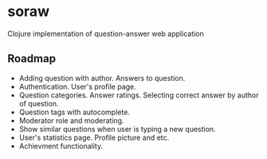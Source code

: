 # soraw
Clojure implementation of question-answer web application

## Roadmap
 - Adding question with author. Answers to question. 
 - Authentication. User's profile page.
 - Question categories. Answer ratings. Selecting correct answer by author of question.
 - Question tags with autocomplete.
 - Moderator role and moderating.
 - Show similar questions when user is typing a new question.
 - User's statistics page. Profile picture and etc.
 - Achievment functionality.

